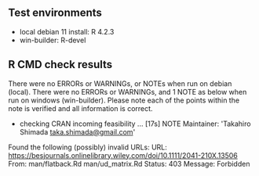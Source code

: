 ## Test environments
* local debian 11 install: R 4.2.3
* win-builder: R-devel


## R CMD check results

There were no ERRORs or WARNINGs, or NOTEs when run on debian (local).
There were no ERRORs or WARNINGs, and 1 NOTE as below when run on windows (win-builder).
Please note each of the points within the note is verified and all information is correct.


* checking CRAN incoming feasibility ... [17s] NOTE
Maintainer: 'Takahiro Shimada <taka.shimada@gmail.com>'

Found the following (possibly) invalid URLs:
  URL: https://besjournals.onlinelibrary.wiley.com/doi/10.1111/2041-210X.13506
    From: man/flatback.Rd
          man/ud_matrix.Rd
    Status: 403
    Message: Forbidden